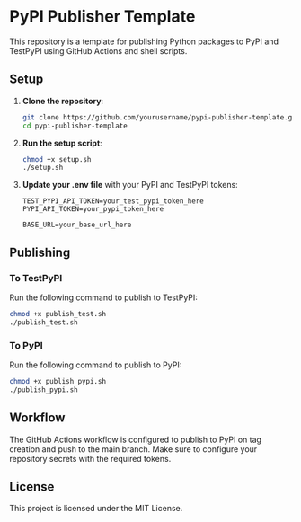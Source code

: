 # PyPI Publisher Template

This repository is a template for publishing Python packages to PyPI and TestPyPI using GitHub Actions and shell scripts.

## Setup

1. **Clone the repository**:

   ```sh
   git clone https://github.com/yourusername/pypi-publisher-template.git
   cd pypi-publisher-template
   ```

2. **Run the setup script**:

   ```sh
   chmod +x setup.sh
   ./setup.sh
   ```

3. **Update your .env file** with your PyPI and TestPyPI tokens:

   ```env
   TEST_PYPI_API_TOKEN=your_test_pypi_token_here
   PYPI_API_TOKEN=your_pypi_token_here

   BASE_URL=your_base_url_here
   ```

## Publishing

### To TestPyPI

Run the following command to publish to TestPyPI:

```sh
chmod +x publish_test.sh
./publish_test.sh
```

### To PyPI

Run the following command to publish to PyPI:

```sh
chmod +x publish_pypi.sh
./publish_pypi.sh
```

## Workflow

The GitHub Actions workflow is configured to publish to PyPI on tag creation and push to the main branch. Make sure to configure your repository secrets with the required tokens.

## License

This project is licensed under the MIT License.
